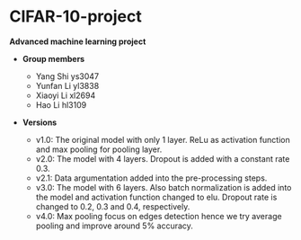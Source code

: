 # CIFAR-10-project
**Advanced machine learning project**

+ **Group members**
  + Yang Shi ys3047
  + Yunfan Li yl3838
  + Xiaoyi Li xl2694
  + Hao Li hl3109

+ **Versions**
  + v1.0: The original model with only 1 layer. ReLu as activation function and max pooling for pooling layer.
  + v2.0: The model with 4 layers. Dropout is added with a constant rate 0.3.
  + v2.1: Data argumentation added into the pre-processing steps.
  + v3.0: The model with 6 layers. Also batch normalization is added into the model and activation function changed to elu. Dropout rate is changed to 0.2, 0.3 and 0.4, respectively.
  + v4.0: Max pooling focus on edges detection hence we try average pooling and improve around 5% accuracy.
